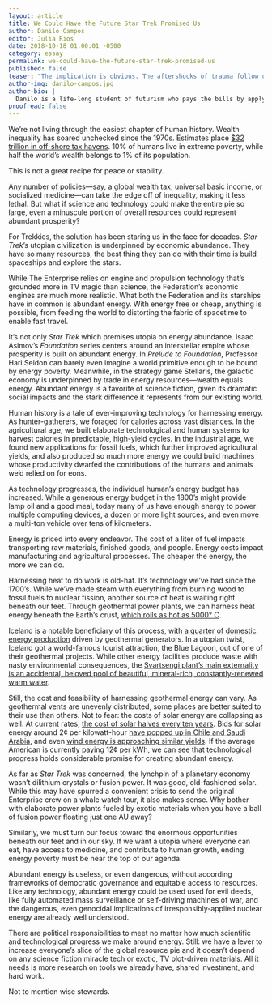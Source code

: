```yaml
---
layout: article
title: We Could Have the Future Star Trek Promised Us
author: Danilo Campos
editor: Julia Rios
date: 2018-10-18 01:00:01 -0500
category: essay
permalink: we-could-have-the-future-star-trek-promised-us
published: false
teaser: "The implication is obvious. The aftershocks of trauma follow us relentlessly, constantly forcing us to be vigilant about ourselves and our space."
author-img: danilo-campos.jpg
author-bio: |
  Danilo is a life-long student of futurism who pays the bills by applying that knowledge as a software developer and technology educator. A descendent of colonized people, Danilo lives in tension: a critic of technology as an extraction vehicle, but also a champion of its power to amplify marginalized voices and the reach of the human mind. He was raised on a steady diet of speculative fiction, from Asimov to _Star Trek_ to _Snow Crash_, and still sees it as an ideal lens for imagining the futures we want—or must prevent.
proofread: false
---
```


We’re not living through the easiest chapter of human history. Wealth inequality has soared unchecked since the 1970s. Estimates place [$32 trillion in off-shore tax havens](https://www.reuters.com/article/us-offshore-wealth/super-rich-hold-32-trillion-in-offshore-havens-idUSBRE86L03U20120722). 10% of humans live in extreme poverty, while half the world’s wealth belongs to 1% of its population.This is not a great recipe for peace or stability.Any number of policies—say, a global wealth tax, universal basic income, or socialized medicine—can take the edge off of inequality, making it less lethal. But what if science and technology could make the entire pie so large, even a minuscule portion of overall resources could represent abundant prosperity?For Trekkies, the solution has been staring us in the face for decades. _Star Trek_’s utopian civilization is underpinned by economic abundance. They have so many resources, the best thing they can do with their time is build spaceships and explore the stars.While The Enterprise relies on engine and propulsion technology that’s grounded more in TV magic than science, the Federation’s economic engines are much more realistic. What both the Federation and its starships have in common is abundant energy. With energy free or cheap, anything is possible, from feeding the world to distorting the fabric of spacetime to enable fast travel.It’s not only _Star Trek_ which premises utopia on energy abundance. Isaac Asimov’s _Foundation_ series centers around an interstellar empire whose prosperity is built on abundant energy. In _Prelude to Foundation_, Professor Hari Seldon can barely even imagine a world primitive enough to be bound by energy poverty. Meanwhile, in the strategy game Stellaris, the galactic economy is underpinned by trade in energy resources—wealth equals energy. Abundant energy is a favorite of science fiction, given its dramatic social impacts and the stark difference it represents from our existing world.Human history is a tale of ever-improving technology for harnessing energy. As hunter-gatherers, we foraged for calories across vast distances. In the agricultural age, we built elaborate technological and human systems to harvest calories in predictable, high-yield cycles. In the industrial age, we found new applications for fossil fuels, which further improved agricultural yields, and also produced so much more energy we could build machines whose productivity dwarfed the contributions of the humans and animals we’d relied on for eons.As technology progresses, the individual human’s energy budget has increased. While a generous energy budget in the 1800’s might provide lamp oil and a good meal, today many of us have enough energy to power multiple computing devices, a dozen or more light sources, and even move a multi-ton vehicle over tens of kilometers.Energy is priced into every endeavor. The cost of a liter of fuel impacts transporting raw materials, finished goods, and people. Energy costs impact manufacturing and agricultural processes. The cheaper the energy, the more we can do.Harnessing heat to do work is old-hat. It’s technology we’ve had since the 1700’s. While we’ve made steam with everything from burning wood to fossil fuels to nuclear fission, another source of heat is waiting right beneath our feet. Through geothermal power plants, we can harness heat energy beneath the Earth’s crust, [which roils as hot as 5000° C](https://www.scientificamerican.com/article/why-is-the-earths-core-so/).Iceland is a notable beneficiary of this process, with [a quarter of domestic energy production](https://nea.is/geothermal/) driven by geothermal generators. In a utopian twist, Iceland got a world-famous tourist attraction, the Blue Lagoon, out of one of their geothermal projects. While other energy facilities produce waste with nasty environmental consequences, the [Svartsengi plant’s main externality is an accidental, beloved pool of beautiful, mineral-rich, constantly-renewed warm water](https://guidetoiceland.is/best-of-iceland/blue-lagoon-the-ultimate-guide).Still, the cost and feasibility of harnessing geothermal energy can vary. As geothermal vents are unevenly distributed, some places are better suited to their use than others. Not to fear: the costs of solar energy are collapsing as well. At current rates, [the cost of solar halves every ten years](https://electrek.co/2017/01/08/solar-panel-pricing-chinese-investment/). Bids for solar energy around 2¢ per kilowatt-hour [have popped up in Chile and Saudi Arabia](https://electrek.co/2017/11/08/chilean-solar-down-26-as-important-as-saudi-arabia-at-1-79%C2%A2-kwh/), and even [wind energy is approaching similar yields](https://blogs.scientificamerican.com/plugged-in/wind-energy-is-one-of-the-cheapest-sources-of-electricity-and-its-getting-cheaper/). If the average American is currently paying 12¢ per kWh, we can see that technological progress holds considerable promise for creating abundant energy.As far as _Star Trek_ was concerned, the lynchpin of a planetary economy wasn’t dilithium crystals or fusion power. It was good, old-fashioned solar. While this may have spurred a convenient crisis to send the original Enterprise crew on a whale watch tour, it also makes sense. Why bother with elaborate power plants fueled by exotic materials when you have a ball of fusion power floating just one AU away?Similarly, we must turn our focus toward the enormous opportunities beneath our feet and in our sky. If we want a utopia where everyone can eat, have access to medicine, and contribute to human growth, ending energy poverty must be near the top of our agenda.Abundant energy is useless, or even dangerous, without according frameworks of democratic governance and equitable access to resources. Like any technology, abundant energy could be used used for evil deeds, like fully automated mass surveillance or self-driving machines of war, and the dangerous, even genocidal implications of irresponsibly-applied nuclear energy are already well understood.There are political responsibilities to meet no matter how much scientific and technological progress we make around energy. Still: we have a lever to increase everyone’s slice of the global resource pie and it doesn’t depend on any science fiction miracle tech or exotic, TV plot-driven materials. All it needs is more research on tools we already have, shared investment, and hard work.Not to mention wise stewards.